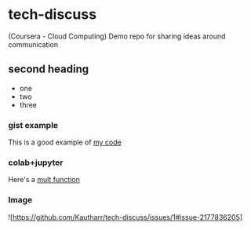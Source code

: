 # tech-discuss
(Coursera - Cloud Computing) Demo repo for sharing ideas around communication


## second heading

* one
* two
* three

### gist example
This is a good example of [my code](https://gist.github.com/Kautharr/b5c82cbb51fb0bb4e86a5e3c700e77a2)

### colab+jupyter
Here's a [mult function](https://github.com/Kautharr/tech-discuss/blob/main/test.ipynb)

### Image

![https://github.com/Kautharr/tech-discuss/issues/1#issue-2177836205]
